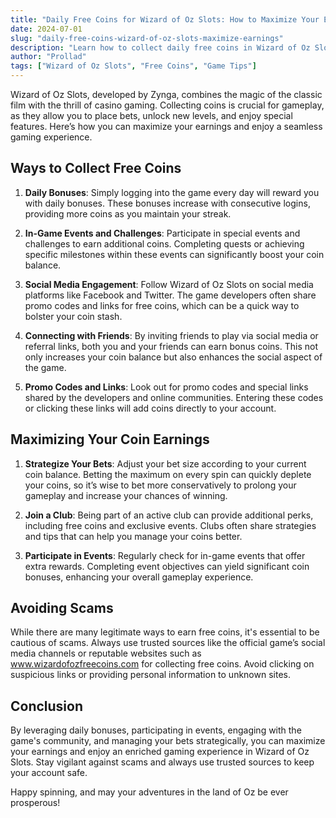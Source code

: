 ```yaml
---
title: "Daily Free Coins for Wizard of Oz Slots: How to Maximize Your Earnings"
date: 2024-07-01
slug: "daily-free-coins-wizard-of-oz-slots-maximize-earnings"
description: "Learn how to collect daily free coins in Wizard of Oz Slots and maximize your earnings with tips and strategies."
author: "Prollad"
tags: ["Wizard of Oz Slots", "Free Coins", "Game Tips"]
---
```


Wizard of Oz Slots, developed by Zynga, combines the magic of the classic film with the thrill of casino gaming. Collecting coins is crucial for gameplay, as they allow you to place bets, unlock new levels, and enjoy special features. Here’s how you can maximize your earnings and enjoy a seamless gaming experience.

## Ways to Collect Free Coins

1. **Daily Bonuses**: Simply logging into the game every day will reward you with daily bonuses. These bonuses increase with consecutive logins, providing more coins as you maintain your streak.

2. **In-Game Events and Challenges**: Participate in special events and challenges to earn additional coins. Completing quests or achieving specific milestones within these events can significantly boost your coin balance.

3. **Social Media Engagement**: Follow Wizard of Oz Slots on social media platforms like Facebook and Twitter. The game developers often share promo codes and links for free coins, which can be a quick way to bolster your coin stash.

4. **Connecting with Friends**: By inviting friends to play via social media or referral links, both you and your friends can earn bonus coins. This not only increases your coin balance but also enhances the social aspect of the game.

5. **Promo Codes and Links**: Look out for promo codes and special links shared by the developers and online communities. Entering these codes or clicking these links will add coins directly to your account.

## Maximizing Your Coin Earnings

1. **Strategize Your Bets**: Adjust your bet size according to your current coin balance. Betting the maximum on every spin can quickly deplete your coins, so it’s wise to bet more conservatively to prolong your gameplay and increase your chances of winning.

2. **Join a Club**: Being part of an active club can provide additional perks, including free coins and exclusive events. Clubs often share strategies and tips that can help you manage your coins better.

3. **Participate in Events**: Regularly check for in-game events that offer extra rewards. Completing event objectives can yield significant coin bonuses, enhancing your overall gameplay experience.

## Avoiding Scams

While there are many legitimate ways to earn free coins, it's essential to be cautious of scams. Always use trusted sources like the official game’s social media channels or reputable websites such as www.wizardofozfreecoins.com for collecting free coins. Avoid clicking on suspicious links or providing personal information to unknown sites.

## Conclusion

By leveraging daily bonuses, participating in events, engaging with the game's community, and managing your bets strategically, you can maximize your earnings and enjoy an enriched gaming experience in Wizard of Oz Slots. Stay vigilant against scams and always use trusted sources to keep your account safe.

Happy spinning, and may your adventures in the land of Oz be ever prosperous!